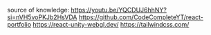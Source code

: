 





source of knowledge:
https://youtu.be/YQCDUJ6hhNY?si=nVH5voPKJb2HsVDA
https://github.com/CodeCompleteYT/react-portfolio
https://react-unity-webgl.dev/
https://tailwindcss.com/
